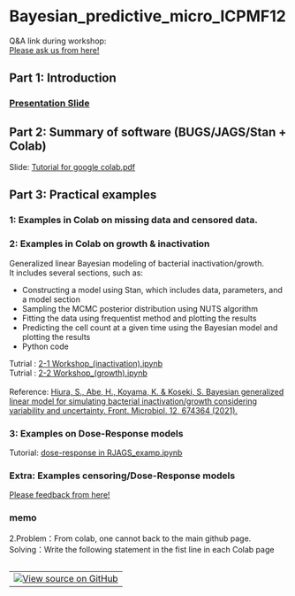 # Bayesian_predictive_micro_ICPMF12

Q&A link during workshop:   
<a target="_blank" href="https://app.klaxoon.com/join/SKRBXHD ">Please ask us from here!</a><br>

## Part 1: Introduction
### <a target="_blank" href="https://github.com/kento-koyama/bayesian_predictive_micro_ICPMF12/blob/main/Example_2/2305_draft_ICPMF12.pdf">Presentation Slide</a> 

## Part 2: Summary of software (BUGS/JAGS/Stan + Colab) 
Slide: <a target="_blank" href="https://github.com/kento-koyama/bayesian_predictive_micro_ICPMF12/blob/main/Part2/Tutorial_for_google_colab.pdf">Tutorial for google colab.pdf</a><br>

## Part 3: Practical examples
### 1: Examples in Colab on missing data and censored data.
### 2:  Examples in Colab on growth & inactivation 
Generalized linear Bayesian modeling of bacterial inactivation/growth.<br>
It includes several sections, such as:<br>
<ul>
<li>Constructing a model using Stan, which includes data, parameters, and a model section
<li>Sampling the MCMC posterior distribution using NUTS algorithm
<li>Fitting the data using frequentist method and plotting the results
<li>Predicting the cell count at a given time using the Bayesian model and plotting the results
<li>Python code
</ul>
Tutrial : <a target="_blank" href="https://github.com/kento-koyama/bayesian_predictive_micro_ICPMF12/blob/main/Example_2/2-1 Workshop_(inactivation).ipynb">2-1 Workshop_(inactivation).ipynb</a><br>
Tutrial : <a target="_blank" href="https://github.com/kento-koyama/bayesian_predictive_micro_ICPMF12/blob/main/Example_2/2-2 Workshop_(growth).ipynb">2-2 Workshop_(growth).ipynb</a><br>
<br>
Reference: <a target="_blank" href="https://www.frontiersin.org/articles/10.3389/fmicb.2021.674364/full">Hiura, S., Abe, H., Koyama, K. & Koseki, S. Bayesian generalized linear model for simulating bacterial inactivation/growth considering variability and uncertainty. Front. Microbiol. 12, 674364 (2021).</a>

### 3: Examples on Dose-Response models
Tutorial: <a target="_blank" href="https://colab.research.google.com/drive/1vW6aZBYxgsJ4kqQe4GYhA5Ajn7VPjTHA?usp=sharing">dose-response in RJAGS_examp.ipynb</a><br>

### Extra: Examples censoring/Dose-Response models


   
<a target="_blank" href="https://app.klaxoon.com/join/7DUYWBN">Please feedback from here!</a><br>

### memo
2.Problem：From colab, one cannot back to the main github page. <br>Solving：Write the following statement in the fist line in each Colab page <br>

<table class="tfo-notebook-buttons" align="left">
<td>
<a target="_blank" href="https://github.com/kento-koyama/bayesian_predictive_micro_ICPMF12/"><img src="https://www.tensorflow.org/images/GitHub-Mark-32px.png" />View source on GitHub</a>
</td>
</table>
